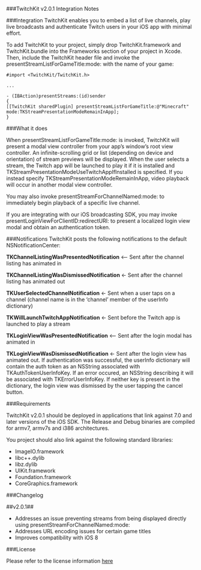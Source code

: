 ###TwitchKit v2.0.1 Integration Notes

###Integration
TwitchKit enables you to embed a list of live channels, play live broadcasts and authenticate Twitch users in your iOS app with minimal effort.

To add TwitchKit to your project, simply drop TwitchKit.framework and TwitchKit.bundle into the Frameworks section of your project in Xcode. Then, include the TwitchKit header file and invoke the presentStreamListForGameTitle:mode: with the name of your game:

`#import <TwitchKit/TwitchKit.h>`   
  
`...`  
  
`- (IBAction)presentStreams:(id)sender`  
`{`  
 <space><space>`[[TwitchKit sharedPlugin] presentStreamListForGameTitle:@"Minecraft" mode:TKStreamPresentationModeRemainInApp];`  
`}`  

###What it does

When presentStreamListForGameTitle:mode: is invoked, TwitchKit will present a modal view controller from your app’s window’s root view controller. An infinite-scrolling grid or list (depending on device and orientation) of stream previews will be displayed. When the user selects a stream, the Twitch app will be launched to play it if it is installed and TKStreamPresentationModeUseTwitchAppIfInstalled is specified. If you instead specify TKStreamPresentationModeRemainInApp, video playback will occur in another modal view controller.

You may also invoke presentStreamForChannelNamed:mode: to immediately begin playback of a specific live channel.

If you are integrating with our iOS broadcasting SDK, you may invoke presentLoginViewForClientID:redirectURI: to present a localized login view modal and obtain an authentication token.

###Notifications
TwitchKit posts the following notifications to the default NSNotificationCenter:

**TKChannelListingWasPresentedNotification** <— Sent after the channel listing has animated in

**TKChannelListingWasDismissedNotification** <- Sent after the channel listing has animated out

**TKUserSelectedChannelNotification** <- Sent when a user taps on a channel (channel name is in the ‘channel’ member of the userInfo dictionary)

**TKWillLaunchTwitchAppNotification** <- Sent before the Twitch app is launched to play a stream

**TKLoginViewWasPresentedNotification** <— Sent after the login modal has animated in

**TKLoginViewWasDismissedNotification** <- Sent after the login view has animated out. If authentication was successful, the userInfo dictionary will contain the auth token as an NSString associated with TKAuthTokenUserInfoKey. If an error occured, an NSString describing it will be associated with TKErrorUserInfoKey. If neither key is present in the dictionary, the login view was dismissed by the user tapping the cancel button.

###Requirements

TwitchKit v2.0.1 should be deployed in applications that link against 7.0 and later versions of the iOS SDK. The Release and Debug binaries are compiled for armv7, armv7s and i386 architectures.

You project should also link against the following standard libraries:
* ImageIO.framework
* libc++.dylib
* libz.dylib
* UIKit.framework
* Foundation.framework
* CoreGraphics.framework

###Changelog

##v2.0.1##
* Addresses an issue preventing streams from being displayed directly using presentStreamForChannelNamed:mode:
* Addresses URL encoding issues for certain game titles
* Improves compatibility with iOS 8

###License

Please refer to the license information [here](https://github.com/twitchtv/twitch-ios-plugin-bin/blob/master/LICENSE.md)
